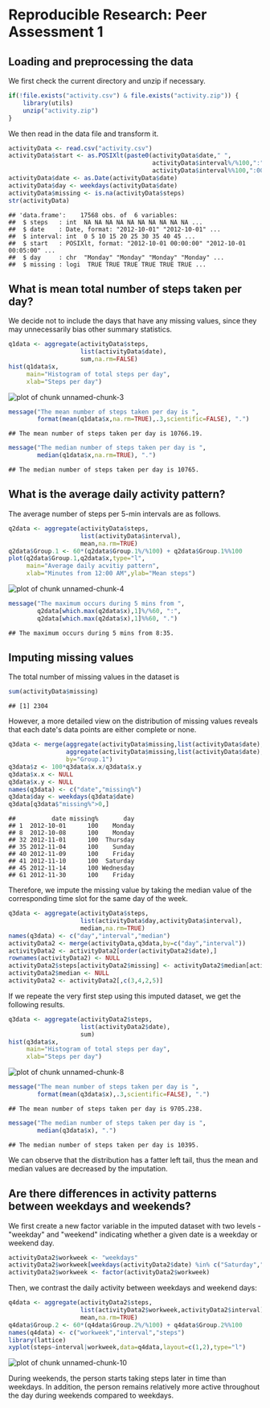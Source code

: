 # Reproducible Research: Peer Assessment 1


## Loading and preprocessing the data

We first check the current directory and unzip if necessary.

```r
if(!file.exists("activity.csv") & file.exists("activity.zip")) {
    library(utils)
    unzip("activity.zip")
}
```

We then read in the data file and transform it.

```r
activityData <- read.csv("activity.csv")
activityData$start <- as.POSIXlt(paste0(activityData$date," ",
                                        activityData$interval%/%100,":",
                                        activityData$interval%%100,":00"))
activityData$date <- as.Date(activityData$date)
activityData$day <- weekdays(activityData$date)
activityData$missing <- is.na(activityData$steps)
str(activityData)
```

```
## 'data.frame':	17568 obs. of  6 variables:
##  $ steps   : int  NA NA NA NA NA NA NA NA NA NA ...
##  $ date    : Date, format: "2012-10-01" "2012-10-01" ...
##  $ interval: int  0 5 10 15 20 25 30 35 40 45 ...
##  $ start   : POSIXlt, format: "2012-10-01 00:00:00" "2012-10-01 00:05:00" ...
##  $ day     : chr  "Monday" "Monday" "Monday" "Monday" ...
##  $ missing : logi  TRUE TRUE TRUE TRUE TRUE TRUE ...
```


## What is mean total number of steps taken per day?

We decide not to include the days that have any missing values,
since they may unnecessarily bias other summary statistics.

```r
q1data <- aggregate(activityData$steps,
                    list(activityData$date),
                    sum,na.rm=FALSE)
hist(q1data$x,
     main="Histogram of total steps per day",
     xlab="Steps per day")
```

![plot of chunk unnamed-chunk-3](figure/unnamed-chunk-3-1.png) 

```r
message("The mean number of steps taken per day is ",
        format(mean(q1data$x,na.rm=TRUE),.3,scientific=FALSE), ".")
```

```
## The mean number of steps taken per day is 10766.19.
```

```r
message("The median number of steps taken per day is ",
        median(q1data$x,na.rm=TRUE), ".")
```

```
## The median number of steps taken per day is 10765.
```


## What is the average daily activity pattern?

The average number of steps per 5-min intervals are as follows.

```r
q2data <- aggregate(activityData$steps,
                    list(activityData$interval),
                    mean,na.rm=TRUE)
q2data$Group.1 <- 60*(q2data$Group.1%/%100) + q2data$Group.1%%100
plot(q2data$Group.1,q2data$x,type="l",
     main="Average daily acvitiy pattern",
     xlab="Minutes from 12:00 AM",ylab="Mean steps")
```

![plot of chunk unnamed-chunk-4](figure/unnamed-chunk-4-1.png) 

```r
message("The maximum occurs during 5 mins from ",
        q2data[which.max(q2data$x),1]%/%60, ":",
        q2data[which.max(q2data$x),1]%%60, ".")
```

```
## The maximum occurs during 5 mins from 8:35.
```


## Imputing missing values

The total number of missing values in the dataset is

```r
sum(activityData$missing)
```

```
## [1] 2304
```

However, a more detailed view on the distribution of missing values reveals
that each date's data points are either complete or none.

```r
q3data <- merge(aggregate(activityData$missing,list(activityData$date),sum),
                aggregate(activityData$missing,list(activityData$date),length),
                by="Group.1")
q3data$z <- 100*q3data$x.x/q3data$x.y
q3data$x.x <- NULL
q3data$x.y <- NULL
names(q3data) <- c("date","missing%")
q3data$day <- weekdays(q3data$date)
q3data[q3data$"missing%">0,]
```

```
##          date missing%       day
## 1  2012-10-01      100    Monday
## 8  2012-10-08      100    Monday
## 32 2012-11-01      100  Thursday
## 35 2012-11-04      100    Sunday
## 40 2012-11-09      100    Friday
## 41 2012-11-10      100  Saturday
## 45 2012-11-14      100 Wednesday
## 61 2012-11-30      100    Friday
```

Therefore, we impute the missing value by taking the median value
of the corresponding time slot for the same day of the week.

```r
q3data <- aggregate(activityData$steps,
                    list(activityData$day,activityData$interval),
                    median,na.rm=TRUE)
names(q3data) <- c("day","interval","median")
activityData2 <- merge(activityData,q3data,by=c("day","interval"))
activityData2 <- activityData2[order(activityData2$date),]
rownames(activityData2) <- NULL
activityData2$steps[activityData2$missing] <- activityData2$median[activityData2$missing]
activityData2$median <- NULL
activityData2 <- activityData2[,c(3,4,2,5)]
```

If we repeate the very first step using this imputed dataset,
we get the following results.

```r
q3data <- aggregate(activityData2$steps,
                    list(activityData2$date),
                    sum)
hist(q3data$x,
     main="Histogram of total steps per day",
     xlab="Steps per day")
```

![plot of chunk unnamed-chunk-8](figure/unnamed-chunk-8-1.png) 

```r
message("The mean number of steps taken per day is ",
        format(mean(q3data$x),.3,scientific=FALSE), ".")
```

```
## The mean number of steps taken per day is 9705.238.
```

```r
message("The median number of steps taken per day is ",
        median(q3data$x), ".")
```

```
## The median number of steps taken per day is 10395.
```
We can observe that the distribution has a fatter left tail,
thus the mean and median values are decreased by the imputation.


## Are there differences in activity patterns between weekdays and weekends?

We first create a new factor variable in the imputed dataset
with two levels - "weekday" and "weekend"
indicating whether a given date is a weekday or weekend day.

```r
activityData2$workweek <- "weekdays"
activityData2$workweek[weekdays(activityData2$date) %in% c("Saturday","Sunday")] <- "weekend"
activityData2$workweek <- factor(activityData2$workweek)
```

Then, we contrast the daily activity between weekdays and weekend days:

```r
q4data <- aggregate(activityData2$steps,
                    list(activityData2$workweek,activityData2$interval),
                    mean,na.rm=TRUE)
q4data$Group.2 <- 60*(q4data$Group.2%/%100) + q4data$Group.2%%100
names(q4data) <- c("workweek","interval","steps")
library(lattice)
xyplot(steps~interval|workweek,data=q4data,layout=c(1,2),type="l")
```

![plot of chunk unnamed-chunk-10](figure/unnamed-chunk-10-1.png) 

During weekends, the person starts taking steps later in time than weekdays.
In addition, the person remains relatively more active throughout the day
during weekends compared to weekdays.
